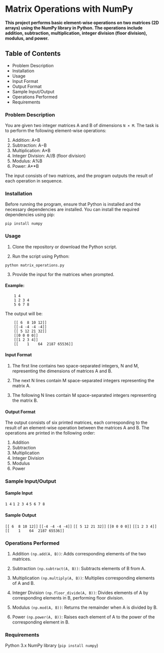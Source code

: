 # Matrix Operations with NumPy

**This project performs basic element-wise operations on two matrices (2D arrays) using the NumPy library in Python. The operations include addition, subtraction, multiplication, integer division (floor division), modulus, and power.**

## Table of Contents

- Problem Description
- Installation
- Usage
- Input Format
- Output Format
- Sample Input/Output
- Operations Performed
- Requirements


### Problem Description

You are given two integer matrices A and B of dimensions `N × M`. The task is to perform the following element-wise operations:

1. Addition: A+B
2. Subtraction: A−B
3. Multiplication: A×B
4. Integer Division: A//B (floor division)
5. Modulus: A%B
6. Power: A**B
 
The input consists of two matrices, and the program outputs the result of each operation in sequence.

### Installation

Before running the program, ensure that Python is installed and the necessary dependencies are installed. You can install the required dependencies using pip:

`pip install numpy`

### Usage

1. Clone the repository or download the Python script.

2. Run the script using Python:

`python matrix_operations.py`

3. Provide the input for the matrices when prompted.

#### Example:

````
    1 4
    1 2 3 4
    5 6 7 8
````    
The output will be:

````
    [[ 6  8 10 12]]
    [[-4 -4 -4 -4]]
    [[ 5 12 21 32]]
    [[0 0 0 0]]
    [[1 2 3 4]]
    [[    1    64  2187 65536]]
````

#### Input Format

1. The first line contains two space-separated integers, N and M, representing the dimensions of matrices A and B.

2. The next N lines contain M space-separated integers representing the matrix A.

3. The following N lines contain M space-separated integers representing the matrix B.

#### Output Format

The output consists of six printed matrices, each corresponding to the result of an element-wise operation between the matrices A and B.
The operations are printed in the following order:

1. Addition
2. Subtraction
3. Multiplication
4. Integer Division
5. Modulus
6. Power


### Sample Input/Output

#### Sample Input

`1 4`
`1 2 3 4`
`5 6 7 8`

#### Sample Output

`[[ 6  8 10 12]]`
`[[-4 -4 -4 -4]]`
`[[ 5 12 21 32]]`
`[[0 0 0 0]]`
`[[1 2 3 4]]`
`[[    1    64  2187 65536]]`

### Operations Performed

1. Addition `(np.add(A, B))`: Adds corresponding elements of the two matrices.

2. Subtraction `(np.subtract(A, B))`: Subtracts elements of B from A.

3. Multiplication `(np.multiply(A, B))`: Multiplies corresponding elements of A and B.

4. Integer Division `(np.floor_divide(A, B))`: Divides elements of A by corresponding elements in B, performing floor division.

5. Modulus `(np.mod(A, B))`: Returns the remainder when A is divided by B.

6. Power `(np.power(A, B))`: Raises each element of 
A to the power of the corresponding element in B.

### Requirements

Python 3.x
NumPy library (`pip install numpy`)